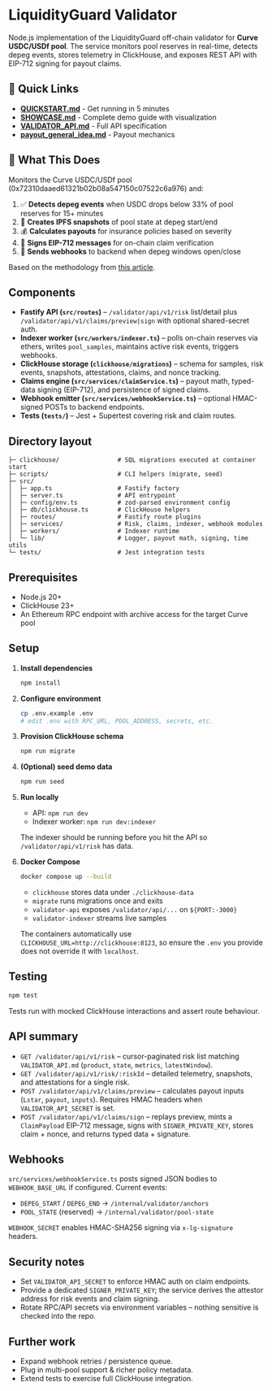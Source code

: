 # LiquidityGuard Validator

Node.js implementation of the LiquidityGuard off-chain validator for **Curve USDC/USDf pool**. The service monitors pool reserves in real-time, detects depeg events, stores telemetry in ClickHouse, and exposes REST API with EIP-712 signing for payout claims.

## 🚀 Quick Links

- **[QUICKSTART.md](./QUICKSTART.md)** - Get running in 5 minutes
- **[SHOWCASE.md](./SHOWCASE.md)** - Complete demo guide with visualization
- **[VALIDATOR_API.md](./VALIDATOR_API.md)** - Full API specification
- **[payout_general_idea.md](./payout_general_idea.md)** - Payout mechanics

## 🎯 What This Does

Monitors the Curve USDC/USDf pool (0x72310daaed61321b02b08a547150c07522c6a976) and:

1. ✅ **Detects depeg events** when USDC drops below 33% of pool reserves for 15+ minutes
2. 📸 **Creates IPFS snapshots** of pool state at depeg start/end
3. 💰 **Calculates payouts** for insurance policies based on severity
4. 🔐 **Signs EIP-712 messages** for on-chain claim verification
5. 📡 **Sends webhooks** to backend when depeg windows open/close

Based on the methodology from [this article](https://x.com/basedmarkets/status/1873418797033476324).

## Components

- **Fastify API (`src/routes`)** – `/validator/api/v1/risk` list/detail plus `/validator/api/v1/claims/preview|sign` with optional shared-secret auth.
- **Indexer worker (`src/workers/indexer.ts`)** – polls on-chain reserves via ethers, writes `pool_samples`, maintains active risk events, triggers webhooks.
- **ClickHouse storage (`clickhouse/migrations`)** – schema for samples, risk events, snapshots, attestations, claims, and nonce tracking.
- **Claims engine (`src/services/claimService.ts`)** – payout math, typed-data signing (EIP-712), and persistence of signed claims.
- **Webhook emitter (`src/services/webhookService.ts`)** – optional HMAC-signed POSTs to backend endpoints.
- **Tests (`tests/`)** – Jest + Supertest covering risk and claim routes.

## Directory layout

```
├─ clickhouse/                # SQL migrations executed at container start
├─ scripts/                   # CLI helpers (migrate, seed)
├─ src/
│  ├─ app.ts                  # Fastify factory
│  ├─ server.ts               # API entrypoint
│  ├─ config/env.ts           # zod-parsed environment config
│  ├─ db/clickhouse.ts        # ClickHouse helpers
│  ├─ routes/                 # Fastify route plugins
│  ├─ services/               # Risk, claims, indexer, webhook modules
│  ├─ workers/                # Indexer runtime
│  └─ lib/                    # Logger, payout math, signing, time utils
└─ tests/                     # Jest integration tests
```

## Prerequisites

- Node.js 20+
- ClickHouse 23+
- An Ethereum RPC endpoint with archive access for the target Curve pool

## Setup

1. **Install dependencies**
   ```bash
   npm install
   ```

2. **Configure environment**
   ```bash
   cp .env.example .env
   # edit .env with RPC_URL, POOL_ADDRESS, secrets, etc.
   ```

3. **Provision ClickHouse schema**
   ```bash
   npm run migrate
   ```

4. **(Optional) seed demo data**
   ```bash
   npm run seed
   ```

5. **Run locally**
   - API: `npm run dev`
   - Indexer worker: `npm run dev:indexer`

   The indexer should be running before you hit the API so `/validator/api/v1/risk` has data.

6. **Docker Compose**
   ```bash
   docker compose up --build
   ```
   - `clickhouse` stores data under `./clickhouse-data`
   - `migrate` runs migrations once and exits
   - `validator-api` exposes `/validator/api/...` on `${PORT:-3000}`
   - `validator-indexer` streams live samples

   The containers automatically use `CLICKHOUSE_URL=http://clickhouse:8123`, so ensure the `.env` you provide does not override it with `localhost`.

## Testing

```bash
npm test
```

Tests run with mocked ClickHouse interactions and assert route behaviour.

## API summary

- `GET /validator/api/v1/risk` – cursor-paginated risk list matching `VALIDATOR_API.md` (`product`, `state`, `metrics`, `latestWindow`).
- `GET /validator/api/v1/risk/:riskId` – detailed telemetry, snapshots, and attestations for a single risk.
- `POST /validator/api/v1/claims/preview` – calculates payout inputs (`Lstar`, `payout`, `inputs`). Requires HMAC headers when `VALIDATOR_API_SECRET` is set.
- `POST /validator/api/v1/claims/sign` – replays preview, mints a `ClaimPayload` EIP-712 message, signs with `SIGNER_PRIVATE_KEY`, stores claim + nonce, and returns typed data + signature.

## Webhooks

`src/services/webhookService.ts` posts signed JSON bodies to `WEBHOOK_BASE_URL` if configured. Current events:

- `DEPEG_START` / `DEPEG_END` → `/internal/validator/anchors`
- `POOL_STATE` (reserved) → `/internal/validator/pool-state`

`WEBHOOK_SECRET` enables HMAC-SHA256 signing via `x-lg-signature` headers.

## Security notes

- Set `VALIDATOR_API_SECRET` to enforce HMAC auth on claim endpoints.
- Provide a dedicated `SIGNER_PRIVATE_KEY`; the service derives the attestor address for risk events and claim signing.
- Rotate RPC/API secrets via environment variables – nothing sensitive is checked into the repo.

## Further work

- Expand webhook retries / persistence queue.
- Plug in multi-pool support & richer policy metadata.
- Extend tests to exercise full ClickHouse integration.
